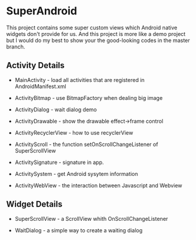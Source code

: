 # SuperAndroid
This project contains some super custom views which Android native widgets don't provide for us. And this project is more like a demo project but I would do my best to show your the good-looking codes in the master branch. 


## Activity Details
 * MainActivity - load all activities that are registered in AndroidManifest.xml 
 
 * ActivityBitmap - use BitmapFactory when dealing big image
 
 * ActivityDialog - wait dialog demo
 
 * ActivityDrawable - show the drawable effect->frame control
 
 * ActivityRecyclerView - how to use recyclerView
 
 * ActivityScroll - the function setOnScrollChangeListener of SuperScrollView
 
 * ActivitySignature - signature in app.
 
 * ActivitySystem - get Android sysytem information
 
 * ActivityWebView - the interaction between Javascript and Webview 
 
## Widget Details
 
 * SuperScrollView - a ScrollView whith OnScrollChangeListener
 
 * WaitDialog - a simple way to create a waiting dialog

